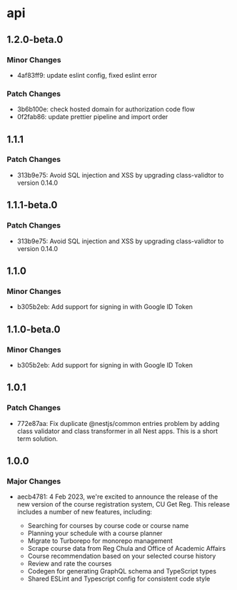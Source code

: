 # api

## 1.2.0-beta.0

### Minor Changes

- 4af83ff9: update eslint config, fixed eslint error

### Patch Changes

- 3b6b100e: check hosted domain for authorization code flow
- 0f2fab86: update prettier pipeline and import order

## 1.1.1

### Patch Changes

- 313b9e75: Avoid SQL injection and XSS by upgrading class-validtor to version 0.14.0

## 1.1.1-beta.0

### Patch Changes

- 313b9e75: Avoid SQL injection and XSS by upgrading class-validtor to version 0.14.0

## 1.1.0

### Minor Changes

- b305b2eb: Add support for signing in with Google ID Token

## 1.1.0-beta.0

### Minor Changes

- b305b2eb: Add support for signing in with Google ID Token

## 1.0.1

### Patch Changes

- 772e87aa: Fix duplicate @nestjs/common entries problem by adding class validator and class transformer in all Nest apps. This is a short term solution.

## 1.0.0

### Major Changes

- aecb4781: 4 Feb 2023, we're excited to announce the release of the new version of the course registration system, CU Get Reg. This release includes a number of new features, including:

  - Searching for courses by course code or course name
  - Planning your schedule with a course planner
  - Migrate to Turborepo for monorepo management
  - Scrape course data from Reg Chula and Office of Academic Affairs
  - Course recommendation based on your selected course history
  - Review and rate the courses
  - Codegen for generating GraphQL schema and TypeScript types
  - Shared ESLint and Typescript config for consistent code style
